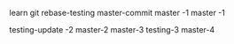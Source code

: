learn git rebase-testing
master-commit
master -1
master -1

testing-update -2
master-2
master-3
testing-3
master-4
